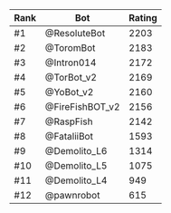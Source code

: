 Rank|Bot|Rating
---|---|---
#1|@ResoluteBot|2203
#2|@ToromBot|2183
#3|@Intron014|2172
#4|@TorBot_v2|2169
#5|@YoBot_v2|2160
#6|@FireFishBOT_v2|2156
#7|@RaspFish|2142
#8|@FataliiBot|1593
#9|@Demolito_L6|1314
#10|@Demolito_L5|1075
#11|@Demolito_L4|949
#12|@pawnrobot|615
